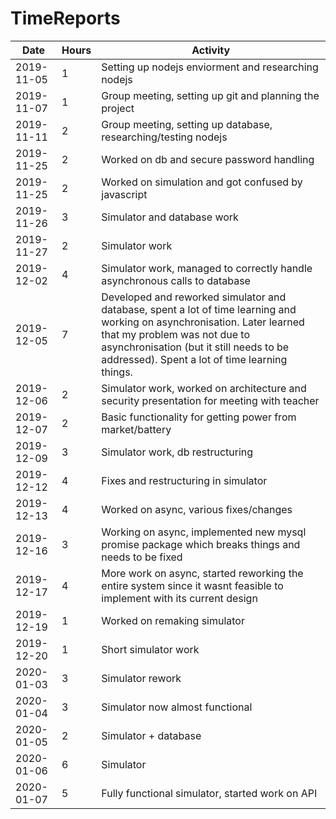 # TimeReports

| Date  |      Hours    | Activity                                       |
| ----------- | ------- |------------------------------------------------
| 2019-11-05  | 1       |  Setting up nodejs enviorment and researching nodejs|
| 2019-11-07|1|Group meeting, setting up git and planning the project|
| 2019-11-11|2|Group meeting, setting up database, researching/testing nodejs|
|2019-11-25|2|Worked on db and secure password handling|
|2019-11-25|2|Worked on simulation and got confused by javascript|
|2019-11-26|3|Simulator and database work|
|2019-11-27|2|Simulator work|
|2019-12-02|4|Simulator work, managed to correctly handle asynchronous calls to database|
|2019-12-05|7|Developed and reworked simulator and database, spent a lot of time learning and working on asynchronisation. Later learned that my problem was not due to asynchronisation (but it still needs to be addressed). Spent a lot of time learning things.|
|2019-12-06|2|Simulator work, worked on architecture and security presentation for meeting with teacher|
|2019-12-07|2|Basic functionality for getting power from market/battery|
|2019-12-09|3|Simulator work, db restructuring|
|2019-12-12|4|Fixes and restructuring in simulator|
|2019-12-13|4|Worked on async, various fixes/changes|
|2019-12-16|3|Working on async, implemented new mysql promise package which breaks things and needs to be fixed|
|2019-12-17|4|More work on async, started reworking the entire system since it wasnt feasible to implement with its current design|
|2019-12-19|1|Worked on remaking simulator|
|2019-12-20|1|Short simulator work|
|2020-01-03|3|Simulator rework|
|2020-01-04|3|Simulator now almost functional|
|2020-01-05|2|Simulator + database|
|2020-01-06|6|Simulator|
|2020-01-07|5|Fully functional simulator, started work on API|
